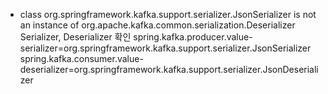 * class org.springframework.kafka.support.serializer.JsonSerializer is not an instance of org.apache.kafka.common.serialization.Deserializer
  Serializer, Deserializer 확인
  spring.kafka.producer.value-serializer=org.springframework.kafka.support.serializer.JsonSerializer
  spring.kafka.consumer.value-deserializer=org.springframework.kafka.support.serializer.JsonDeserializer
